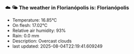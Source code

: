 ### ☁️ 🌤️  The weather in Florianópolis is: Florianópolis

- Temperature: 16.85°C
- On flesh: 17.02°C
- Relative air humidity: 93%
- Rain: 0.0 mm
- Description: Overcast clouds
- last updated: 2025-08-04T22:19:41.609249
